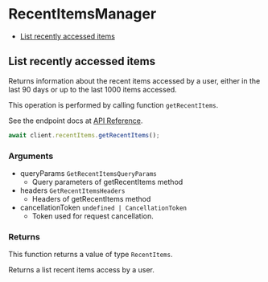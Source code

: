 # RecentItemsManager

- [List recently accessed items](#list-recently-accessed-items)

## List recently accessed items

Returns information about the recent items accessed
by a user, either in the last 90 days or up to the last
1000 items accessed.

This operation is performed by calling function `getRecentItems`.

See the endpoint docs at
[API Reference](https://developer.box.com/reference/get-recent-items/).

<!-- sample get_recent_items -->

```ts
await client.recentItems.getRecentItems();
```

### Arguments

- queryParams `GetRecentItemsQueryParams`
  - Query parameters of getRecentItems method
- headers `GetRecentItemsHeaders`
  - Headers of getRecentItems method
- cancellationToken `undefined | CancellationToken`
  - Token used for request cancellation.

### Returns

This function returns a value of type `RecentItems`.

Returns a list recent items access by a user.
